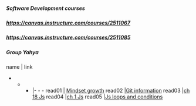 ##### Software Development courses
##### https://canvas.instructure.com/courses/2511067
##### https://canvas.instructure.com/courses/2511085 
#####  Group Yahya

name   | link 
- - -  |- - - 
read01 | [Mindset growth](https://alaa1355.github.io/reading-notes/read01.md)
read02 |[Git information](https://alaa1355.github.io/reading-notes/read02)
read03 |[ch 18 Js](https://alaa1355.github.io/reading-notes/read03)
read04 |[ch 1 Js](https://alaa1355.github.io/reading-notes/read04)
read05 |[Js loops and conditions](https://alaa1355.github.io/reading-notes/read05.md)

